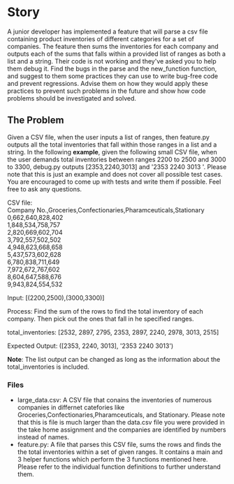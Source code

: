 # Story
A junior developer has implemented a feature that will parse a csv file containing product inventories of different categories for a set of companies. The feature then sums the inventories for each company and outputs each of the sums that falls within a provided list of ranges as both a list and a string. Their code is not working and they've asked you to help them debug it. Find the bugs in the parse and the new_function function, and suggest to them some practices they can use to write bug-free code and prevent regressions. Advise them on how they would apply these practices to prevent such problems in the future and show how code problems should be investigated and solved.

## The Problem
Given a CSV file, when the user inputs a list of ranges, then feature.py outputs all the total inventories that fall within those ranges in a list and a string. In the following **example**, given the following small CSV file, when the user demands total inventories between ranges 2200 to 2500 and 3000 to 3300, debug.py outputs [2353,2240,3013] and '2353 2240 3013 '. Please note that this is just an example and does not cover all possible test cases. You are encouraged to come up with tests and write them if possible. Feel free to ask any questions. 

CSV file:   
Company No.,Groceries,Confectionaries,Pharamceuticals,Stationary  
0,662,640,828,402  
1,848,534,758,757  
2,820,669,602,704  
3,792,557,502,502  
4,948,623,668,658  
5,437,573,602,628  
6,780,838,711,649  
7,972,672,767,602  
8,604,647,588,676  
9,943,824,554,532  

Input:
[(2200,2500),(3000,3300)]

Process:
Find the sum of the rows to find the total inventory of each company. Then pick out the ones that fall in he specified ranges.

total_inventories: [2532, 2897, 2795, 2353, 2897, 2240, 2978, 3013, 2515]

Expected Output:
([2353, 2240, 3013], '2353 2240 3013')

**Note**: The list output can be changed as long as the information about the total_inventories is included.

### Files
 * large_data.csv: A CSV file that conains the inventories of numerous companies in differnet catefories like Groceries,Confectionaries,Pharamceuticals, and Stationary. Please note that this is file is much larger than the data.csv file you were provided in the take home assignment and the companies are identified by numbers instead of names.
 * feature.py: A file that parses this CSV file, sums the rows and finds the the total inventories within a set of given ranges. It contains a main and 3 helper functions which perform the 3 functions mentioned here. Please refer to the individual function definitions to further understand them.
